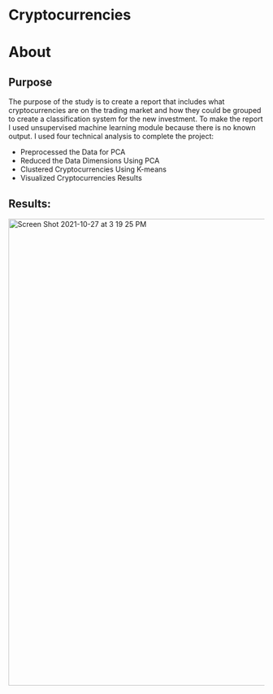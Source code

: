 # Cryptocurrencies
# About
## Purpose
The purpose of the study is to create a report that includes what cryptocurrencies are on the trading market and how they could be grouped to create a 
classification system for the new investment. To make the report I used unsupervised machine learning module because there is no known output.
I used four technical analysis to complete the project:
- Preprocessed the Data for PCA
- Reduced the Data Dimensions Using PCA
- Clustered Cryptocurrencies Using K-means
- Visualized Cryptocurrencies Results

## Results:

<img width="918" alt="Screen Shot 2021-10-27 at 3 19 25 PM" src="https://user-images.githubusercontent.com/85364095/139155538-42b2e6d0-b7b2-4c99-84be-84b26cf763a4.png">


